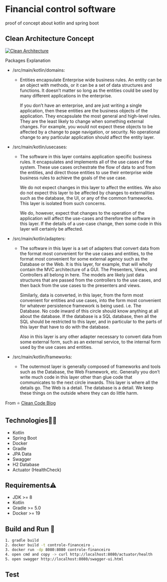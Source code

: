 # Financial control software
proof of concept about kotlin and spring boot

## Clean Architecture Concept
[![Clean Architecture](./assets/clean_architecture.png)](https://blog.cleancoder.com/uncle-bob/2012/08/13/the-clean-architecture.html)

Packages Explanation
- /src/main/kotlin/domains:
    - Entities encapsulate Enterprise wide business rules. An entity can be an object with methods, or it can be a set of data structures and functions. It doesn’t matter so long as the entities could be used by many different applications in the enterprise.

      If you don’t have an enterprise, and are just writing a single application, then these entities are the business objects of the application. They encapsulate the most general and high-level rules. They are the least likely to change when something external changes. For example, you would not expect these objects to be affected by a change to page navigation, or security. No operational change to any particular application should affect the entity layer.

- /src/main/kotlin/usecases:
    - The software in this layer contains application specific business rules. It encapsulates and implements all of the use cases of the system. These use cases orchestrate the flow of data to and from the entities, and direct those entities to use their enterprise wide business rules to achieve the goals of the use case.

      We do not expect changes in this layer to affect the entities. We also do not expect this layer to be affected by changes to externalities such as the database, the UI, or any of the common frameworks. This layer is isolated from such concerns.

      We do, however, expect that changes to the operation of the application will affect the use-cases and therefore the software in this layer. If the details of a use-case change, then some code in this layer will certainly be affected.
- /src/main/kotlin/adapters:
    - The software in this layer is a set of adapters that convert data from the format most convenient for the use cases and entities, to the format most convenient for some external agency such as the Database or the Web. It is this layer, for example, that will wholly contain the MVC architecture of a GUI. The Presenters, Views, and Controllers all belong in here. The models are likely just data structures that are passed from the controllers to the use cases, and then back from the use cases to the presenters and views.

      Similarly, data is converted, in this layer, from the form most convenient for entities and use cases, into the form most convenient for whatever persistence framework is being used. i.e. The Database. No code inward of this circle should know anything at all about the database. If the database is a SQL database, then all the SQL should be restricted to this layer, and in particular to the parts of this layer that have to do with the database.

      Also in this layer is any other adapter necessary to convert data from some external form, such as an external service, to the internal form used by the use cases and entities.
- /src/main/kotlin/frameworks:
    - The outermost layer is generally composed of frameworks and tools such as the Database, the Web Framework, etc. Generally you don’t write much code in this layer other than glue code that communicates to the next circle inwards.
      This layer is where all the details go. The Web is a detail. The database is a detail. We keep these things on the outside where they can do little harm.

From ⭐️ [Clean Code Blog](https://blog.cleancoder.com/uncle-bob/2012/08/13/the-clean-architecture.html)

## Technologies👨‍💻
- Kotlin
- Spring Boot
- Docker
- Gradle
- JPA Data
- Swagger
- H2 Database
- Actuator (HealthCheck)

## Requirements⚠️
- JDK >= 8
- Kotlin
- Gradle >= 5.0
- Docker >= 19

## Build and Run 🚀

```bash
1. gradle build
2. docker build -t controle-financeiro .
3. docker run -dp 8080:8080 controle-financeiro
4. open cmd and copy -> curl http://localhost:8080/actuator/health
5. open swagger http://localhost:8080/swagger-ui.html
```

## Test

